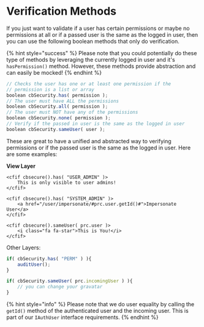 # Verification Methods

If you just want to validate if a user has certain permissions or maybe no permissions at all or if a passed user is the same as the logged in user, then you can use the following boolean methods that only do verification.

{% hint style="success" %}
Please note that you could potentially do these type of methods by leveraging the currently logged in user and it's `hasPermission()` method. However, these methods provide abstraction and can easily be mocked!
{% endhint %}

```javascript
// Checks the user has one or at least one permission if the 
// permission is a list or array
boolean cbSecurity.has( permission );
// The user must have ALL the permissions
boolean cbSecurity.all( permission );
// The user must NOT have any of the permissions
boolean cbSecurity.none( permission );
// Verify if the passed in user is the same as the logged in user
boolean cbSecurity.sameUser( user );
```

These are great to have a unified and abstracted way to verifying permissions or if the passed user is the same as the logged in user. Here are some examples:

**View Layer**

```markup
<cfif cbsecure().has( "USER_ADMIN" )>
    This is only visible to user admins!
</cfif>

<cfif cbsecure().has( "SYSTEM_ADMIN" )>
    <a href="/user/impersonate/#prc.user.getId()#">Impersonate User</a>
</cfif>

<cfif cbsecure().sameUser( prc.user )>
    <i class="fa fa-star">This is You!</i>
</cfif>
```

Other Layers:

```javascript
if( cbSecurity.has( "PERM" ) ){
    auditUser();
}

if( cbSecurity.sameUser( prc.incomingUser ) ){
    // you can change your gravatar
}
```

{% hint style="info" %}
Please note that we do user equality by calling the `getId()` method of the authenticated user and the incoming user. This is part of our `IAuthUser` interface requirements.
{% endhint %}
